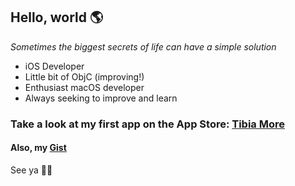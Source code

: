 ## Hello, world 🌎

*Sometimes the biggest secrets of life can have a simple solution*

- iOS Developer
- Little bit of ObjC (improving!)
- Enthusiast macOS developer
- Always seeking to improve and learn

### Take a look at my first app on the App Store: [Tibia More](https://github.com/adolphopiazza/tibiamore-ios)
#### Also, my [Gist](https://gist.github.com/adolphopiazza)

See ya 👋🏻
